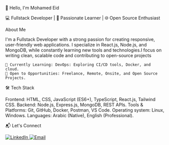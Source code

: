 👋 Hello, I'm Mohamed Eid

💻 Fullstack Developer | 🚀 Passionate Learner | 🌐 Open Source Enthusiast

About Me

I'm a Fullstack Developer with a strong passion for creating responsive, user-friendly web applications. I specialize in React.js, Node.js, and MongoDB, while constantly learning new tools and technologies.I focus on writing clean, scalable code and contributing to open-source projects

    🌱 Currently Learning: DevOps: Exploring CI/CD tools, Docker, and cloud.
    🔭 Open to Opportunities: Freelance, Remote, Onsite, and Open Source Projects.

🛠️ Tech Stack

Frontend: HTML, CSS, JavaScript (ES6+), TypeScript, React.js, Tailwind CSS.
Backend: Node.js, Express.js, MongoDB, REST APIs.
Tools & Platforms: Git, GitHub, Docker, Postman, VS Code.
Operating system: Linux, Windows.
Languages: Arabic (Native), English (Professional).

📬 Let's Connect
<p align="left"> <a href="https://www.linkedin.com/in/mohamedeid20/" target="_blank" rel="noreferrer"> <img src="https://img.shields.io/badge/LinkedIn-%230077B5.svg?style=for-the-badge&logo=linkedin&logoColor=white" alt="LinkedIn" /> </a> <a href="mailto:mohamedlatif505@gmail.com" target="_blank" rel="noreferrer"> <img src="https://img.shields.io/badge/Email-D14836?style=for-the-badge&logo=gmail&logoColor=white" alt="Email" /> </a> </p> 
